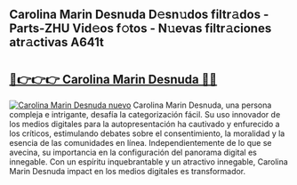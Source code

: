 ## Carolina Marin Desnuda D𝚎sn𝚞dos filtr𝚊dos - Parts-ZHU Vid𝚎os f𝚘tos - N𝚞evas filtr𝚊ciones atr𝚊ctivas A641t

# <h2><a href="http://mb11dbh.tromn.icu/?c=Carolina+Marin+Desnuda">🔗👉👉👉 Carolina Marin Desnuda 🔗🔗</a></h2>

[![Carolina Marin Desnuda nuevo](https://i.imgur.com/pEAQMta.gif)](http://mb11dbh.tromn.icu/?c=Carolina+Marin+Desnuda)
Carolina Marin Desnuda, una persona compleja e intrigante, desafía la categorización fácil. Su uso innovador de los medios digitales para la autopresentación ha cautivado y enfurecido a los críticos, estimulando debates sobre el consentimiento, la moralidad y la esencia de las comunidades en línea. Independientemente de lo que se avecina, su importancia en la configuración del panorama digital es innegable. Con un espíritu inquebrantable y un atractivo innegable, Carolina Marin Desnuda impact en los medios digitales es transformador.
